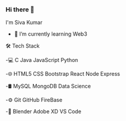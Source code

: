 ### Hi there 👋
I'm Siva Kumar

<!--
**Sivakumar08/Sivakumar08** is a ✨ _special_ ✨ repository because its `README.md` (this file) appears on your GitHub profile.

Here are some ideas to get you started:

- 🔭 I’m currently working on ...

- 👯 I’m looking to collaborate on ...
- 🤔 I’m looking for help with ...
- 💬 Ask me about ...
- 📫 How to reach me: ...
- 😄 Pronouns: ...
- ⚡ Fun fact: ...
-->
- 🌱 I’m currently learning Web3


🛠  Tech Stack

-💻   C Java JavaScript Python

-🌐   HTML5 CSS Bootstrap React Node Express

-🛢    MySQL MongoDB Data Science

-⚙️   Git GitHub FireBase 

-🔧   Blender Adobe XD VS Code

